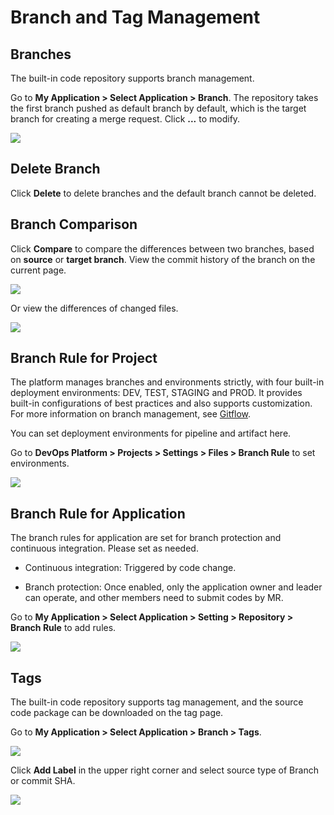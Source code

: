 # Branch and Tag Management

## Branches

The built-in code repository supports branch management.

Go to **My Application > Select Application > Branch**. The repository takes the first branch pushed as default branch by default, which is the target branch for creating a merge request. Click **...** to modify.

![](http://terminus-paas.oss-cn-hangzhou.aliyuncs.com/paas-doc/2022/02/22/87e8562e-9fed-4105-b117-2083a4e7cde5.png)

## Delete Branch

Click **Delete** to delete branches and the default branch cannot be deleted.

## Branch Comparison

Click **Compare** to compare the differences between two branches, based on **source** or **target branch**. View the commit history of the branch on the current page.

![](http://terminus-paas.oss-cn-hangzhou.aliyuncs.com/paas-doc/2022/02/22/d679f273-261f-4044-bcd1-fa814f6547ab.png)

Or view the differences of changed files.

![](http://terminus-paas.oss-cn-hangzhou.aliyuncs.com/paas-doc/2022/02/22/717c511b-ac29-467e-b431-1dd157032382.png)

## Branch Rule for Project

The platform manages branches and environments strictly, with four built-in deployment environments: DEV, TEST, STAGING and PROD. It provides built-in configurations of best practices and also supports customization. For more information on branch management, see [Gitflow](../../concepts/gitflow.md).

You can set deployment environments for pipeline and artifact here.

Go to **DevOps Platform > Projects > Settings > Files > Branch Rule** to set environments.

![](http://terminus-paas.oss-cn-hangzhou.aliyuncs.com/paas-doc/2022/02/22/8994d122-e2a4-4721-804c-01c9c4d648b9.png)

## Branch Rule for Application

The branch rules for application are set for branch protection and continuous integration. Please set as needed.

* Continuous integration: Triggered by code change.

* Branch protection: Once enabled, only the application owner and leader can operate, and other members need to submit codes by MR.

Go to **My Application > Select Application > Setting > Repository > Branch Rule** to add rules.

![](http://terminus-paas.oss-cn-hangzhou.aliyuncs.com/paas-doc/2022/02/22/afdaa764-c777-4ed2-9776-fdc02f7f654c.png)

## Tags

The built-in code repository supports tag management, and the source code package can be downloaded on the tag page.

Go to **My Application > Select Application > Branch > Tags**.

![](http://terminus-paas.oss-cn-hangzhou.aliyuncs.com/paas-doc/2022/02/22/387fa956-d553-4319-afeb-8a39cae8b8e4.png)

Click **Add Label** in the upper right corner and select source type of Branch or commit SHA.

![](http://terminus-paas.oss-cn-hangzhou.aliyuncs.com/paas-doc/2022/02/22/6c34227e-0563-47c7-a213-e0a141ef8b26.png)

